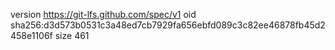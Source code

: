 version https://git-lfs.github.com/spec/v1
oid sha256:d3d573b0531c3a48ed7cb7929fa656ebfd089c3c82ee46878fb45d2458e1106f
size 461
